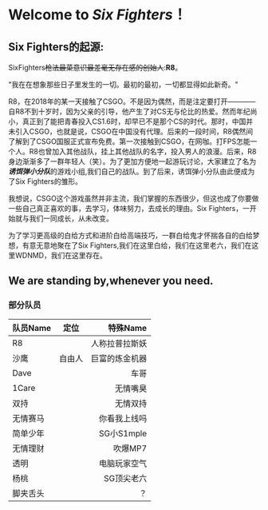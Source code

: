 # Welcome to *Six Fighters*！

## Six Fighters的起源: 
SixFighters~~枪法最菜意识最差毫无存在感的创始人~~:**R8**。

"我在在想象那些日子里发生的一切。最初的最初，一切都显得如此新奇。"

  R8，在2018年的某一天接触了CSGO。不是因为偶然，而是注定要打开————自R8不到十岁时，因为父亲的引导，他产生了对CS无与伦比的热爱。然而年纪尚小，真正到了能把青春投入CS1.6时，却早已不是那个CS的时代。那时，中国并未引入CSGO，也就是说，CSGO在中国没有代理。后来的一段时间，R8偶然间了解到了CSGO国服正式宣布免费。第一次接触到CSGO，在网咖。打FPS怎能一个人。R8也曾加入其他战队，挂上其他战队的名字，投入男人的浪漫。后来，R8身边渐渐多了一群年轻人（笑）。为了更加方便地一起游玩讨论，大家建立了名为***诱饵弹小分队***的游戏小组,我们自己的战队。到了后来，诱饵弹小分队由此便成为了Six Fighters的雏形。
  
  我想说，CSGO这个游戏虽然并非主流，我们掌握的东西很少，但这也成了你要做一些自己真正喜欢的事，去学习，体味努力，去成长的理由。Six Fighters，一开始就与我们一同成长，从未改变。
  
  为了学习更高级的白给方式和进阶白给高端技巧，一群白给鬼才怀揣各自的白给梦想，有意无意地聚在了Six Fighters,我们在这里白给，我们在这里老六，我们在这里WDNMD，我们在这里存在。
## **We are standing by,whenever you need.**

### 部分队员
队员Name|定位|特殊Name
--|:--:|--:
R8| |人称拉普拉斯妖 
沙鹰|自由人|巨富的炼金机器
Dave| |车哥
1Care| |无情嘴臭
双持| |无情双持
无情赛马| |你看我上线吗
简单少年| |SG小S1mple
无情理财| |吹爆MP7
透明| |电脑玩家空气
杨桃| |SG顶尖老六
脚夹舌头| |？

